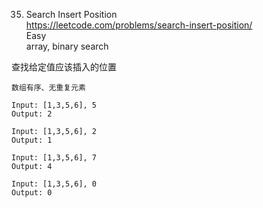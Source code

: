 35. Search Insert Position  
    https://leetcode.com/problems/search-insert-position/  
    Easy  
    array, binary search

查找给定值应该插入的位置

```
数组有序、无重复元素

Input: [1,3,5,6], 5
Output: 2

Input: [1,3,5,6], 2
Output: 1

Input: [1,3,5,6], 7
Output: 4

Input: [1,3,5,6], 0
Output: 0
```